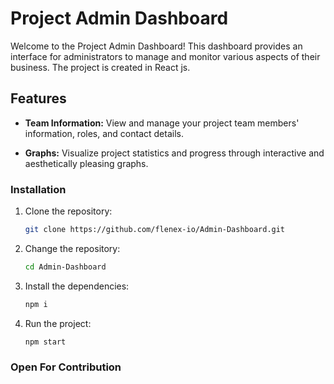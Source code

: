 # Project Admin Dashboard

Welcome to the Project Admin Dashboard! This dashboard provides an interface for administrators to manage and monitor various aspects of their business. The project is created in React js.

## Features

- **Team Information:** View and manage your project team members' information, roles, and contact details.

- **Graphs:** Visualize project statistics and progress through interactive and aesthetically pleasing graphs.

### Installation

1. Clone the repository:

   ```bash
   git clone https://github.com/flenex-io/Admin-Dashboard.git
    ```

2. Change the repository:

    ```bash
    cd Admin-Dashboard
    ```

3. Install the dependencies:

    ```bash
    npm i
    ```

4. Run the project: 

    ```bash
    npm start
    ```

### Open For Contribution